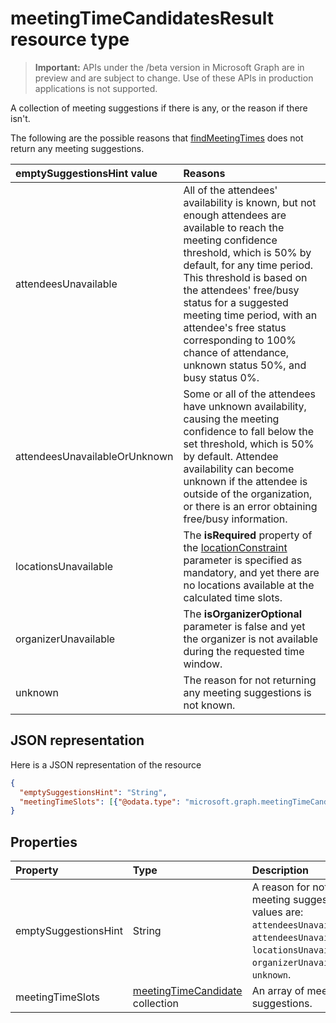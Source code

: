 # meetingTimeCandidatesResult resource type

> **Important:** APIs under the /beta version in Microsoft Graph are in preview and are subject to change. Use of these APIs in production applications is not supported.

A collection of meeting suggestions if there is any, or the reason if there isn't.

The following are the possible reasons that [findMeetingTimes](../api/user_findmeetingtimes.md) does not return any meeting suggestions.

|**emptySuggestionsHint value**|**Reasons**|
|:-----|:-----|
| attendeesUnavailable | All of the attendees' availability is known, but not enough attendees are available to reach the meeting confidence threshold, which is 50% by default, for any time period. This threshold is based on the attendees' free/busy status for a suggested meeting time period, with an attendee's free status corresponding to 100% chance of attendance, unknown status 50%, and busy status 0%.|
| attendeesUnavailableOrUnknown | Some or all of the attendees have unknown availability, causing the meeting confidence to fall below the set threshold, which is 50% by default. Attendee availability can become unknown if the attendee is outside of the organization, or there is an error obtaining free/busy information.|
| locationsUnavailable | The **isRequired** property of the [locationConstraint](locationconstraint.md) parameter is specified as mandatory, and yet there are no locations available at the calculated time slots. |
| organizerUnavailable | The **isOrganizerOptional** parameter is false and yet the organizer is not available during the requested time window. |
| unknown | The reason for not returning any meeting suggestions is not known.|

## JSON representation

Here is a JSON representation of the resource

<!-- {
  "blockType": "resource",
  "optionalProperties": [

  ],
  "@odata.type": "microsoft.graph.meetingTimeCandidatesResult"
}-->

```json
{
  "emptySuggestionsHint": "String",
  "meetingTimeSlots": [{"@odata.type": "microsoft.graph.meetingTimeCandidate"}]
}

```
## Properties
| Property	   | Type	|Description|
|:---------------|:--------|:----------|
|emptySuggestionsHint|String|A reason for not returning any meeting suggestions. Possible values are: `attendeesUnavailable`, `attendeesUnavailableOrUnknown`, `locationsUnavailable`, `organizerUnavailable`, or `unknown`.|
|meetingTimeSlots|[meetingTimeCandidate](meetingTimeCandidate.md) collection|An array of meeting suggestions.|

<!-- uuid: 8fcb5dbc-d5aa-4681-8e31-b001d5168d79
2015-10-25 14:57:30 UTC -->
<!-- {
  "type": "#page.annotation",
  "description": "meetingTimeCandidatesResult resource",
  "keywords": "",
  "section": "documentation",
  "tocPath": ""
}-->